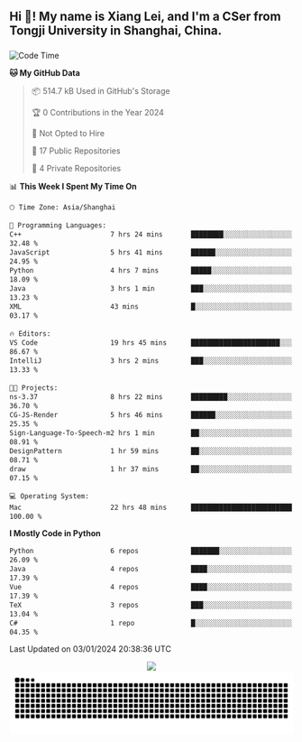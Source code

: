 <h2 align="left">Hi 👋! My name is Xiang Lei, and I'm a CSer from Tongji University in Shanghai, China.</h2>

###

<!--START_SECTION:waka-->
![Code Time](http://img.shields.io/badge/Code%20Time-413%20hrs%203%20mins-blue)

**🐱 My GitHub Data** 

> 📦 514.7 kB Used in GitHub's Storage 
 > 
> 🏆 0 Contributions in the Year 2024
 > 
> 🚫 Not Opted to Hire
 > 
> 📜 17 Public Repositories 
 > 
> 🔑 4 Private Repositories 
 > 
📊 **This Week I Spent My Time On** 

```text
🕑︎ Time Zone: Asia/Shanghai

💬 Programming Languages: 
C++                      7 hrs 24 mins       ████████░░░░░░░░░░░░░░░░░   32.48 % 
JavaScript               5 hrs 41 mins       ██████░░░░░░░░░░░░░░░░░░░   24.95 % 
Python                   4 hrs 7 mins        █████░░░░░░░░░░░░░░░░░░░░   18.09 % 
Java                     3 hrs 1 min         ███░░░░░░░░░░░░░░░░░░░░░░   13.23 % 
XML                      43 mins             █░░░░░░░░░░░░░░░░░░░░░░░░   03.17 % 

🔥 Editors: 
VS Code                  19 hrs 45 mins      ██████████████████████░░░   86.67 % 
IntelliJ                 3 hrs 2 mins        ███░░░░░░░░░░░░░░░░░░░░░░   13.33 % 

🐱‍💻 Projects: 
ns-3.37                  8 hrs 22 mins       █████████░░░░░░░░░░░░░░░░   36.70 % 
CG-JS-Render             5 hrs 46 mins       ██████░░░░░░░░░░░░░░░░░░░   25.35 % 
Sign-Language-To-Speech-m2 hrs 1 min         ██░░░░░░░░░░░░░░░░░░░░░░░   08.91 % 
DesignPattern            1 hr 59 mins        ██░░░░░░░░░░░░░░░░░░░░░░░   08.71 % 
draw                     1 hr 37 mins        ██░░░░░░░░░░░░░░░░░░░░░░░   07.15 % 

💻 Operating System: 
Mac                      22 hrs 48 mins      █████████████████████████   100.00 % 
```

**I Mostly Code in Python** 

```text
Python                   6 repos             ███████░░░░░░░░░░░░░░░░░░   26.09 % 
Java                     4 repos             ████░░░░░░░░░░░░░░░░░░░░░   17.39 % 
Vue                      4 repos             ████░░░░░░░░░░░░░░░░░░░░░   17.39 % 
TeX                      3 repos             ███░░░░░░░░░░░░░░░░░░░░░░   13.04 % 
C#                       1 repo              █░░░░░░░░░░░░░░░░░░░░░░░░   04.35 % 
```




 Last Updated on 03/01/2024 20:38:36 UTC
<!--END_SECTION:waka-->

<div align="center">
  <img src="https://github-readme-stats.vercel.app/api?username=Lei00764&show_icons=true&theme=radical" />
 </div>

 <div align="center">

<picture>
  <source media="(prefers-color-scheme: dark)" srcset="https://raw.githubusercontent.com/Lei00764/Lei00764/output/github-contribution-grid-snake-dark.svg">
  <source media="(prefers-color-scheme: light)" srcset="https://raw.githubusercontent.com/Lei00764/Lei00764/output/github-contribution-grid-snake.svg">
  <img alt="github contribution grid snake animation" src="https://raw.githubusercontent.com/Lei00764/Lei00764/output/github-contribution-grid-snake.svg">
</picture>

</div>




